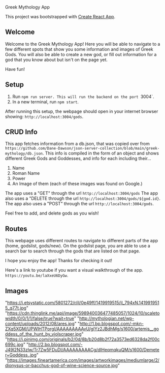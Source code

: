 Greek Mythology App

This project was bootstrapped with [Create React App](https://github.com/facebook/create-react-app).

## Welcome

Welcome to the Greek Mythology App! Here you will be able to navigate to a few different spots that show you some information and images of Greek Gods. You will also be able to create a new god, or fill out information for a god that you know about but isn't on the page yet. 

Have fun!


## Setup
1. Run `npm run server. This will run the backend on the port `3004`. 
2. In a new terminal, run `npm start`. 

After running this setup, the webpage should open in your internet browser showing: `http://localhost:3004/gods`. 


## CRUD Info
This app fetches information from a db.json, that was copied over from 
`https://github.com/Dane-Dawson/json-server-collection/blob/main/greek-mythology/db.json`. 
This info is compiled in the form of an object and shows different Greek Gods and Goddesses, and info for each including their...
1. Name
2. Roman Name
3. Power
4. An Image of them (each of these images was found on Google.)

The app uses a "GET" through the url `http://localhost:3004/gods`
The app also uses a "DELETE through the url `http://localhost:3004/gods/${god.id}`. 
The app also uses a "POST" through the url `http://localhost:3004/gods`. 

Feel free to add, and delete gods as you wish! 

## Routes
This webpage uses different routes to navigate to different parts of the app (home, godslist, gods/new). 
On the godslist page, you are able to use a search bar to search through the gods that are listed on that page. 

I hope you enjoy the app! Thanks for checking it out!

Here's a link to youtube if you want a visual walkthrough of the app. 
`https://youtu.be/laXxeU6DyGw`.


## Images
"https://i.etsystatic.com/5801272/r/il/0e49ff/1419919515/il_794xN.1419919515_q77t.jpg"
"https://cdn.thinglink.me/api/image/598940036477485057/1024/10/scaletowidth/0/0/1/1/false/true?wait=true"
"http://mythologian.net/wp-content/uploads/2012/08/ares.jpg"
"http://1.bp.blogspot.com/-mkn-ZXq5XGM/UPWlHTPorgI/AAAAAAAAAvU/gIYz2JBdhMg/s1600/artemis__goddess_of_the_hunt_by_violscraper.jpg"
"https://i.pinimg.com/originals/b2/0d/8b/b20d8b2f72a3573ed6328da2f00c699c.jpg"
"http://2.bp.blogspot.com/-J49l2N33zlw/Tr7Zw5FDuDI/AAAAAAAAACg/dIHeqmqkuQM/s1600/Demeter+Goddess..jpg"
"https://images.fineartamerica.com/images/artworkimages/mediumlarge/2/dionysus-or-bacchus-god-of-wine-science-source.jpg"